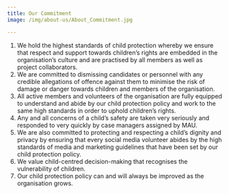 ```yaml
---
title: Our Commitment
image: /img/about-us/About_Commitment.jpg

---
```



<ol >
<li>
We hold the highest standards of child protection whereby we ensure that respect and support towards children’s rights are embedded in the organisation’s culture and are practised by all members as well as project collaborators. 
</li>
<li>
We are committed to dismissing candidates or personnel with any credible allegations of offence against them to minimise the risk of damage or danger towards children and members of the organisation.
</li>
<li> 
All active members and volunteers of the organisation are fully equipped to understand and abide by our child protection policy and work to the same high standards in order to uphold children’s rights.
</li>
<li> 
Any and all concerns of a child’s safety are taken very seriously and responded to very quickly by case managers assigned by MAU. 
</li>
<li>
We are also committed to protecting and respecting a child’s dignity and privacy by ensuring that every social media volunteer abides by the high standards of media and marketing guidelines that have been set by our child protection policy.  
</li>
<li>
We value child-centred decision-making that recognises the vulnerability of children.
</li>
<li>
Our child protection policy can and will always be improved as the organisation grows.
</li>
</ol>